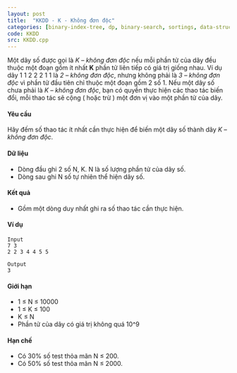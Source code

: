 ```yaml
---
layout: post
title:  "KKDD - K - Không đơn độc"
categories: [binary-index-tree, dp, binary-search, sortings, data-structure]
code: KKDD
src: KKDD.cpp
---
```




Một dãy số được gọi là _K – không đơn độc_ nếu mỗi phần tử của dãy đều thuộc một đoạn gồm ít nhất **K** phần tử liên tiếp có giá trị giống nhau. Ví dụ dãy 1 1 2 2 2 1 1 là _2 – không đơn độc_, nhưng không phải là _3 – không đơn độc_ vì phần tử đầu tiên chỉ thuộc một đoạn gồm 2 số 1. Nếu một dãy số chưa phải là _K – không đơn độc_, bạn có quyền thực hiện các thao tác biến đổi, mỗi thao tác sẽ cộng ( hoặc trừ ) một đơn vị vào một phần tử của dãy.

#### Yêu cầu

Hãy đếm số thao tác ít nhất cần thực hiện để biến một dãy số thành dãy _K – không đơn độc_.

#### Dữ liệu

+ Dòng đầu ghi 2 số N, K. N là số lượng phần tử của dãy số.
+ Dòng sau ghi N số tự nhiên thể hiện dãy số.

#### Kết quả

+ Gồm một dòng duy nhất ghi ra số thao tác cần thực hiện.

#### Ví dụ

```
Input
7 3
2 2 3 4 4 5 5

Output
3
```

#### Giới hạn

+ 1 ≤ N ≤ 10000
+ 1 ≤ K ≤ 100
+ K ≤ N
+ Phần tử của dãy có giá trị không quá 10^9

#### Hạn chế

+ Có 30% số test thỏa mãn N ≤ 200.
+ Có 50% số test thỏa mãn N ≤ 2000.

<!--more-->

